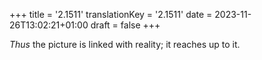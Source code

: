 +++
title = '2.1511'
translationKey = '2.1511'
date = 2023-11-26T13:02:21+01:00
draft = false
+++

<em>Thus</em> the picture is linked with reality; it reaches up to it.
